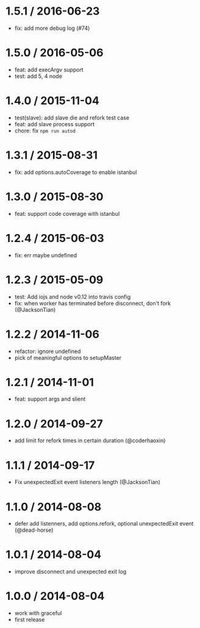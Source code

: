 
1.5.1 / 2016-06-23
==================

  * fix: add more debug log (#74)

1.5.0 / 2016-05-06
==================

  * feat: add execArgv support
  * test: add 5, 4 node

1.4.0 / 2015-11-04
==================

 * test(slave): add slave die and refork test case
 * feat: add slave process support
 * chore: fix `npm run autod`

1.3.1 / 2015-08-31
==================

 * fix: add options.autoCoverage to enable istanbul

1.3.0 / 2015-08-30
==================

 * feat: support code coverage with istanbul

1.2.4 / 2015-06-03
==================

 * fix: err maybe undefined

1.2.3 / 2015-05-09
==================

 * test: Add iojs and node v0.12 into travis config
 * fix: when worker has terminated before disconnect, don't fork (@JacksonTian)

1.2.2 / 2014-11-06
==================

 * refactor: ignore undefined
 * pick of meaningful options to setupMaster

1.2.1 / 2014-11-01
==================

 * feat: support args and slient

1.2.0 / 2014-09-27
==================

 * add limit for refork times in certain duration (@coderhaoxin)

1.1.1 / 2014-09-17
==================

 * Fix unexpectedExit event listeners length (@JacksonTian)

1.1.0 / 2014-08-08
==================

 * defer add listenners, add options.refork, optional unexpectedExit event (@dead-horse)

1.0.1 / 2014-08-04
==================

 * improve disconnect and unexpected exit log

1.0.0 / 2014-08-04
==================

 * work with graceful
 * first release
